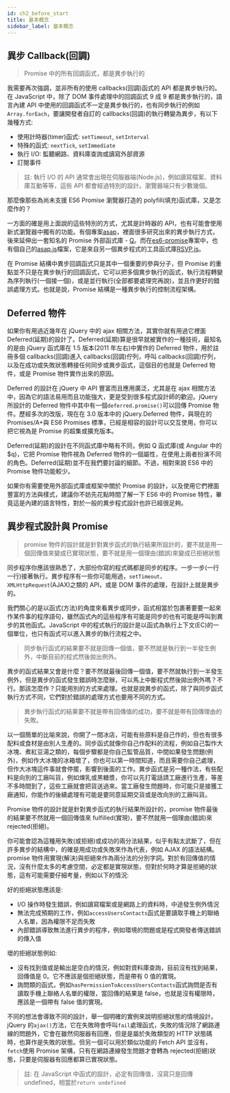 ```yaml
---
id: ch2_before_start
title: 基本概念
sidebar_label: 基本概念
---
```


## 異步 Callback(回調)

> Promise 中的所有回調函式，都是異步執行的

我需要再次強調，並非所有的使用 callbacks(回調)函式的 API 都是異步執行的。在 JavaScript 中，除了 DOM 事件處理中的回調函式 9 成 9 都是異步執行的，語言內建 API 中使用的回調函式不一定是異步執行的，也有同步執行的例如`Array.forEach`，要讓開發者自訂的 callbacks(回調)的執行轉變為異步，有以下幾種方式:

- 使用計時器(timer)函式: `setTimeout`, `setInterval`
- 特殊的函式: `nextTick`, `setImmediate`
- 執行 I/O: 監聽網路、資料庫查詢或讀寫外部資源
- 訂閱事件

> 註: 執行 I/O 的 API 通常會出現在伺服器端(Node.js)，例如讀寫檔案、資料庫互動等等，這些 API 都會經過特別的設計。瀏覽器端只有少數幾個。

那麼像那些為尚未支援 ES6 Promise 瀏覽器打造的 polyfill(填充)函式庫，又是怎麼作的？

一方面的確是用上面說的這些特別的方式，尤其是計時器的 API，也有可能會使用新式瀏覽器中獨有的功能。有個專案[asap](https://github.com/kriskowal/asap)，裡面很多研究出來的異步執行方式，後來延伸出一套知名的 Promise 外部函式庫 - [Q](https://github.com/kriskowal/q)。而在[es6-promise](https://github.com/stefanpenner/es6-promise)專案中，也有個自己的[asap.js](https://github.com/stefanpenner/es6-promise/blob/master/lib/es6-promise/asap.js)檔案，它是來自另一個異步程式的工具函式庫[RSVP.js](https://github.com/tildeio/rsvp.js)。

在 Promise 結構中異步回調函式只是其中一個重要的參與分子，但 Promise 的重點並不只是在異步執行的回調函式，它可以把多個異步執行的函式，執行流程轉變為序列執行(一個接一個)，或是並行執行(全部都要處理完再說)，並且作更好的錯誤處理方式。也就是說，Promise 結構是一種異步執行的控制流程架構。

## Deferred 物件

如果你有用過近幾年在 jQuery 中的 ajax 相關方法，其實你就有用過它裡面 Deferred(延期)的設計了。Deferred(延期)算是很早就被實作的一種技術，最知名的是由 jQuery 函式庫在 1.5 版本(2011 年左右)中實作的 Deferred 物件，用於註冊多個 callbacks(回調)進入 callbacks(回調)佇列，呼叫 callbacks(回調)佇列，以及在成功或失敗狀態轉接任何同步或異步函式，這個目的也就是 Deferred 物件，或是 Promise 物件實作出來的原因。

Deferred 的設計在 jQuery 中 API 豐富而且應用廣泛，尤其是在 ajax 相關方法中，因為它的語法易用而且功能強大，更是受到很多程式設計師的歡迎。jQuery 所設計的 Deferred 物件中其中有一個`deferred.promise()`可以回傳 Promise 物件。歷經多次的改版，現在在 3.0 版本中的 jQuery.Deferred 物件，與現在的 Promises/A+與 ES6 Promises 標準，已經是相容的設計可以交互使用，你可以把它視為是 Promise 的超集或擴充版本。

Deferred(延期)的設計在不同函式庫中略有不同，例如 Q 函式庫(或 Angular 中的\$q)，它把 Promise 物件視為 Deferred 物件的一個屬性，在使用上兩者扮演不同的角色。Deferred(延期)並不在我們要討論的細節。不過，相對來說 ES6 中的 Promise 物件功能較少。

如果你有需要使用外部函式庫或框架中關於 Promise 的設計，以及使用它們裡面豐富的方法與樣式，建議你不妨先花點時間了解一下 ES6 中的 Promise 特性，畢竟這是內建的語言特性，對於一般的異步程式設計也許已經很足夠。

## 異步程式設計與 Promise

> promise 物件的設計就是針對異步函式的執行結果所設計的，要不就是用一個回傳值來變成已實現狀態，要不就是用一個理由(錯誤)來變成已拒絕狀態

同步程序你應該很熟悉了，大部份你寫的程式碼都是同步的程序。一步一步(一行一行)接著執行。異步程序有一些你可能用過，`setTimeout`、`XMLHttpRequest`(AJAX)之類的 API，或是 DOM 事件的處理，在設計上就是異步的。

我們關心的是以函式(方法)的角度來看異步或同步，函式相當於包裹著要要一起來作某件事的程序語句，雖然函式內的這些程序有可能是同步的也有可能是呼叫到異步的其他函式。JavaScript 中的程式執行的設計是以函式為執行上下文(EC)的一個單位，也只有函式可以進入異步的執行流程之中。

> 同步執行函式的結果要不就是回傳一個值，要不然就是執行到一半發生例外，中斷目前的程式然後拋出例外。

異步的函式結果又會是什麼？要不然就最後回傳一個值，要不然就執行到一半發生例外，但是異步的函式發生錯誤時怎麼辦，可以馬上中斷程式然後拋出例外嗎？不行。那該怎麼作？只能用別的方式來處理。也就是說異步的函式，除了與同步函式執行方式不同，它們對於錯誤的處理方式也要用不同的方式。

> 異步執行函式的結果要不就是帶有回傳值的成功，要不就是帶有回傳理由的失敗。

以一個簡單的比喻來說，你開了一間冰店，可能有些原料是自己作的，但也有很多配料或食材是由別人生產的。同步函式就像你自己作配料的流程，例如自己製作大冰塊、煮紅豆湯之類的，每個步驟都是你自己監管品質，中間如果發生問題(例外)，例如作大冰塊的冰箱壞了，你也可以第一時間知道，而且需要你自己處理，但作大冰塊這件事就會停擺，影響到後面的工作。異步函式是另一種作法，有些配料是向別的工廠叫貨，例如煉乳或黑糖漿，你可以先打電話請工廠進行生產，等差不多時間到了，這些工廠就會把貨送過來。當工廠發生問題時，你可能只是接獲工廠通知，你能作的後續處理有可能是要同意延期交貨或是改向別的工廠叫貨。

Promise 物件的設計就是針對異步函式的執行結果所設計的，promise 物件最後的結果要不然就用一個回傳值來 fulfilled(實現)，要不然就用一個理由(錯誤)來 rejected(拒絕)。

你可能會認為這種用失敗(或拒絕)或成功的兩分法結果，似乎有點太武斷了，但在許多異步的結構中，的確是用成功或失敗來作為代表，例如 AJAX 的語法結構。promise 物件用實現(解決)與拒絕來作為兩分法的分別字詞。對於有回傳值的情況，沒有什麼太多的考慮空間，必定都是實現狀態，但對於何時才算是拒絕的狀態，這有可能需要仔細考量，例如以下的情況:

好的拒絕狀態應該是:

- I/O 操作時發生錯誤，例如讀寫檔案或是網路上的資料時，中途發生例外情況
- 無法完成預期的工作，例如`accessUsersContacts`函式是要讀取手機上的聯絡人名單，因為權限不足而失敗
- 內部錯誤導致無法進行異步的程序，例如環境的問題或是程式開發者傳送錯誤的傳入值

壞的拒絕狀態例如:

- 沒有找到值或是輸出是空白的情況，例如對資料庫查詢，目前沒有找到結果，回傳值是 0。它不應該是個拒絕狀態，而是帶有 0 值的實現。
- 詢問類的函式，例如`hasPermissionToAccessUsersContacts`函式詢問是否有讀取手機上聯絡人名單的權限，當回傳的結果是 false，也就是沒有權限時，應該是一個帶有 false 值的實現。

不同的想法會導致不同的設計，舉一個明確的實例來說明拒絕狀態的情境設計。jQuery 的`ajax()`方法，它在失敗時會呼叫`fail`處理函式，失敗的情況除了網路連線的問題外，它會在雖然伺服器有回應，但是是屬於失敗類型的 HTTP 狀態碼時，也算作是失敗的狀態。但另一個可以用於類似功能的 Fetch API 並沒有，`fetch`使用 Promise 架構，只有在網路連線發生問題才會轉為 rejected(拒絕)狀態，只要是伺服器有回應都算已實現狀態。

> 註: 在 JavaScript 中函式的設計，必定有回傳值，沒寫只是回傳 undefined，相當於`return undefined`
